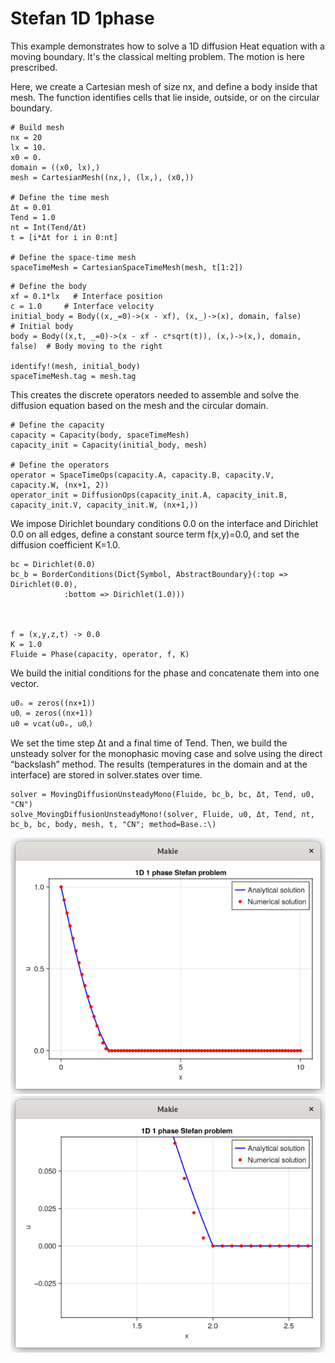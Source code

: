 # Stefan 1D 1phase

This example demonstrates how to solve a 1D diffusion Heat equation with a moving boundary.
It's the classical melting problem. The motion is here prescribed.

Here, we create a Cartesian mesh of size nx, and define a body inside that mesh.
The function identifies cells that lie inside, outside, or on the circular boundary.
```
# Build mesh
nx = 20
lx = 10.
x0 = 0.
domain = ((x0, lx),)
mesh = CartesianMesh((nx,), (lx,), (x0,))

# Define the time mesh
Δt = 0.01
Tend = 1.0
nt = Int(Tend/Δt)
t = [i*Δt for i in 0:nt]

# Define the space-time mesh
spaceTimeMesh = CartesianSpaceTimeMesh(mesh, t[1:2])
```

```
# Define the body
xf = 0.1*lx   # Interface position
c = 1.0     # Interface velocity
initial_body = Body((x,_=0)->(x - xf), (x,_)->(x), domain, false)  # Initial body
body = Body((x,t, _=0)->(x - xf - c*sqrt(t)), (x,)->(x,), domain, false)  # Body moving to the right

identify!(mesh, initial_body)
spaceTimeMesh.tag = mesh.tag
```

This creates the discrete operators needed to assemble and solve the diffusion equation based on the mesh and the circular domain.

```
# Define the capacity
capacity = Capacity(body, spaceTimeMesh)
capacity_init = Capacity(initial_body, mesh)

# Define the operators
operator = SpaceTimeOps(capacity.A, capacity.B, capacity.V, capacity.W, (nx+1, 2))
operator_init = DiffusionOps(capacity_init.A, capacity_init.B, capacity_init.V, capacity_init.W, (nx+1,))

```

We impose Dirichlet boundary conditions 0.0 on the interface and Dirichlet 0.0 on all edges, define a constant source term f(x,y)=0.0, and set the diffusion coefficient K=1.0.
```
bc = Dirichlet(0.0)
bc_b = BorderConditions(Dict{Symbol, AbstractBoundary}(:top => Dirichlet(0.0), 
            :bottom => Dirichlet(1.0)))



f = (x,y,z,t) -> 0.0
K = 1.0
Fluide = Phase(capacity, operator, f, K)
```

We build the initial conditions for the phase and concatenate them into one vector.
```
u0ₒ = zeros((nx+1))
u0ᵧ = zeros((nx+1))
u0 = vcat(u0ₒ, u0ᵧ)

```

We set the time step Δt and a final time of Tend. Then, we build the unsteady solver for the monophasic moving case
and solve using the direct “backslash” method. The results (temperatures in the domain and at the interface)
are stored in solver.states over time.
```
solver = MovingDiffusionUnsteadyMono(Fluide, bc_b, bc, Δt, Tend, u0, "CN")
solve_MovingDiffusionUnsteadyMono!(solver, Fluide, u0, Δt, Tend, nt, bc_b, bc, body, mesh, t, "CN"; method=Base.:\)

```

![](assests/stefan_1D_1ph/comp_analytical_stef_1d.png)
![](assests/stefan_1D_1ph/comp_analytical_stef_1d_zoom.png)
